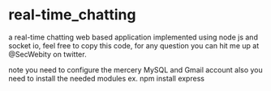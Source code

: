 # real-time_chatting
a real-time chatting web based application implemented using node js and socket io, feel free to copy this code, for any question you can hit me up at @SecWebity on twitter.


note you need to configure the mercery MySQL and Gmail account also you need to install the needed modules ex. npm install express
